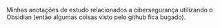 Minhas anotações de estudo relacionados a cibersegurança utilizando o Obsidian (então algumas coisas visto pelo github fica bugado).